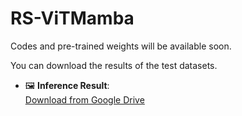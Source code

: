 # RS-ViTMamba
Codes and pre-trained weights will be available soon.

You can download the results of the test datasets.
- 🖼️ **Inference Result**:  
  [Download from Google Drive](https://docs.google.com/uc?export=download&id=1oEcB2akS0kfK2qJsmYPo4ukr4jUaRDqs)

  
